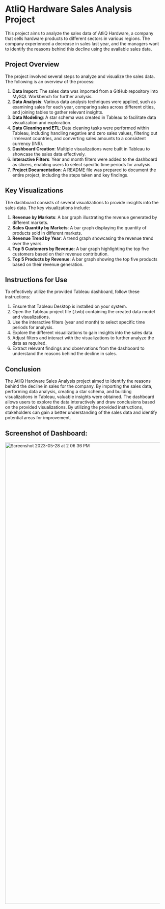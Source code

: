 # AtliQ Hardware Sales Analysis Project

This project aims to analyze the sales data of AtliQ Hardware, a company that sells hardware products to different sectors in various regions. The company experienced a decrease in sales last year, and the managers want to identify the reasons behind this decline using the available sales data.

## Project Overview

The project involved several steps to analyze and visualize the sales data. The following is an overview of the process:

1. **Data Import**: The sales data was imported from a GitHub repository into MySQL Workbench for further analysis.
2. **Data Analysis**: Various data analysis techniques were applied, such as examining sales for each year, comparing sales across different cities, and joining tables to gather relevant insights.
3. **Data Modeling**: A star schema was created in Tableau to facilitate data visualization and exploration.
4. **Data Cleaning and ETL**: Data cleaning tasks were performed within Tableau, including handling negative and zero sales values, filtering out irrelevant countries, and converting sales amounts to a consistent currency (INR).
5. **Dashboard Creation**: Multiple visualizations were built in Tableau to showcase the sales data effectively.
6. **Interactive Filters**: Year and month filters were added to the dashboard as slicers, enabling users to select specific time periods for analysis.
7. **Project Documentation**: A README file was prepared to document the entire project, including the steps taken and key findings.

## Key Visualizations

The dashboard consists of several visualizations to provide insights into the sales data. The key visualizations include:

1. **Revenue by Markets**: A bar graph illustrating the revenue generated by different markets.
2. **Sales Quantity by Markets**: A bar graph displaying the quantity of products sold in different markets.
3. **Revenue Trend by Year**: A trend graph showcasing the revenue trend over the years.
4. **Top 5 Customers by Revenue**: A bar graph highlighting the top five customers based on their revenue contribution.
5. **Top 5 Products by Revenue**: A bar graph showing the top five products based on their revenue generation.

## Instructions for Use

To effectively utilize the provided Tableau dashboard, follow these instructions:

1. Ensure that Tableau Desktop is installed on your system.
2. Open the Tableau project file (.twb) containing the created data model and visualizations.
3. Use the interactive filters (year and month) to select specific time periods for analysis.
4. Explore the different visualizations to gain insights into the sales data.
5. Adjust filters and interact with the visualizations to further analyze the data as required.
6. Extract relevant findings and observations from the dashboard to understand the reasons behind the decline in sales.

## Conclusion

The AtliQ Hardware Sales Analysis project aimed to identify the reasons behind the decline in sales for the company. By importing the sales data, performing data analysis, creating a star schema, and building visualizations in Tableau, valuable insights were obtained. The dashboard allows users to explore the data interactively and draw conclusions based on the provided visualizations. By utilizing the provided instructions, stakeholders can gain a better understanding of the sales data and identify potential areas for improvement.

## Screenshot of Dashboard:

<img width="1497" alt="Screenshot 2023-05-28 at 2 06 36 PM" src="https://github.com/varundeepakgudhe/AtliQ_sales_data_Tableau/assets/112991463/503ed6be-f8af-43c2-86e8-04a15e9a8675">

